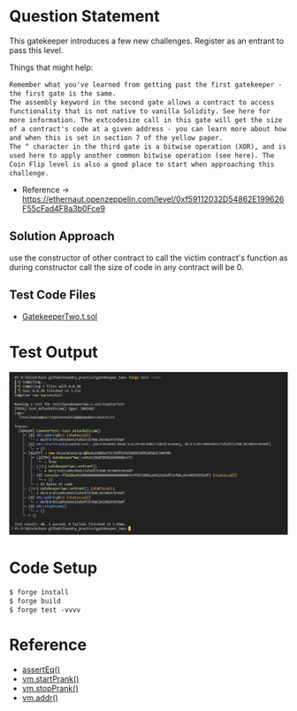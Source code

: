 # Question Statement
This gatekeeper introduces a few new challenges. Register as an entrant to pass this level.

Things that might help:

    Remember what you've learned from getting past the first gatekeeper - the first gate is the same.
    The assembly keyword in the second gate allows a contract to access functionality that is not native to vanilla Solidity. See here for more information. The extcodesize call in this gate will get the size of a contract's code at a given address - you can learn more about how and when this is set in section 7 of the yellow paper.
    The ^ character in the third gate is a bitwise operation (XOR), and is used here to apply another common bitwise operation (see here). The Coin Flip level is also a good place to start when approaching this challenge.

- Reference ->
https://ethernaut.openzeppelin.com/level/0xf59112032D54862E199626F55cFad4F8a3b0Fce9

## Solution Approach
use the constructor of other contract to call the victim contract's function as during constructor call the size of code in any contract will be 0.

## Test Code Files

- [GatekeeperTwo.t.sol](./test/GatekeeperTwo.t.sol)

# Test Output 
![test output](image.png)

# Code Setup 
``` 
$ forge install
$ forge build
$ forge test -vvvv
```

# Reference 
- [assertEq()](https://book.getfoundry.sh/reference/forge-std/assertEq)
- [vm.startPrank()](https://book.getfoundry.sh/cheatcodes/start-prank)
- [vm.stopPrank()](https://book.getfoundry.sh/cheatcodes/stop-prank)
- [vm.addr()](https://book.getfoundry.sh/cheatcodes/addr)
 
